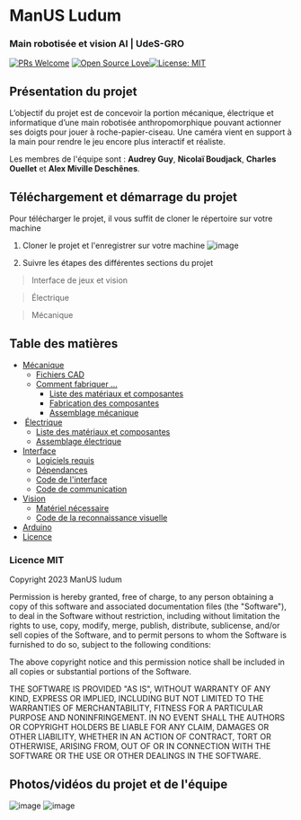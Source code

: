 ﻿# ManUS Ludum

### Main robotisée et vision AI | UdeS-GRO
[![PRs Welcome](https://img.shields.io/badge/PRs-welcome-brightgreen.svg?style=flat-square)](http://makeapullrequest.com) [![Open Source Love](https://badges.frapsoft.com/os/v1/open-source.svg?v=103)](https://github.com/ellerbrock/open-source-badges/)[![License: MIT](https://img.shields.io/badge/License-MIT-yellow.svg)](https://opensource.org/licenses/MIT)

## Présentation du projet
L’objectif du projet est de concevoir la portion mécanique, électrique et informatique d’une main robotisée anthropomorphique pouvant actionner ses doigts pour jouer à roche-papier-ciseau. Une caméra vient en support à la main pour rendre le jeu encore plus interactif et réaliste.

Les membres de l'équipe sont : <strong>Audrey Guy</strong>, <strong>Nicolaï Boudjack</strong>, <strong>Charles Ouellet</strong> et <strong>Alex Miville Deschênes</strong>.

## Téléchargement et démarrage du projet
Pour télécharger le projet, il vous suffit de cloner le répertoire sur votre machine

1. Cloner le projet et l'enregistrer sur votre machine
![image](https://user-images.githubusercontent.com/78489554/232335565-3d9acf02-7ed2-407e-98f2-bc31ae900256.png)

2. Suivre les étapes des différentes sections du projet

> Interface de jeux et vision

> Électrique

> Mécanique

## Table des matières
* [Mécanique](/Mécanique#manUS-ludum)
	* [Fichiers CAD](/Mécanique#Fichier-CAD)
	* [Comment fabriquer ...]()
		* [Liste des matériaux et composantes](https://github.com/frankgigeur/manUS-ludum/tree/main/M%C3%A9canique#liste-des-mat%C3%A9riaux-et-composantes)
		* [Fabrication des composantes](https://github.com/frankgigeur/manUS-ludum/tree/main/M%C3%A9canique#fabrication-des-composantes)
		* [Assemblage mécanique](/https://github.com/frankgigeur/manUS-ludum/tree/main/M%C3%A9canique#assemblage-m%C3%A9canique)
*  [Électrique](/Électrique#manUS-ludum)
	* [Liste des matériaux et composantes](https://github.com/frankgigeur/manUS-ludum/tree/main/%C3%89lectrique#liste-des-mat%C3%A9riaux-et-composantes)
	* [Assemblage électrique](https://github.com/frankgigeur/manUS-ludum/tree/main/%C3%89lectrique#assemblage-%C3%A9lectrique)
* [Interface](/Interface%20Jeux#manUS-ludum)
	* [Logiciels requis](/Interface%20Jeux/README.md#installation-des-logiciels-recommandés)
	* [Dépendances](/Interface%20Jeux/README.md#Consolidation-des-versions-et-des-dépendances)
	* [Code de l'interface](/Interface%20Jeux/README.md#Comment-démarrer-linterface)
	* [Code de communication](/Interface%20Jeux/README.md#Comment-fonctionne-la-communication)
* [Vision](/Interface%20Jeux#manUS-ludum)
	* [Matériel nécessaire](/Interface%20Jeux/README.md#Matériel-nécessaire)
	* [Code de la reconnaissance visuelle](/Interface%20Jeux/README.md#Comment-fonctionne-la-reconnaissance-visuelle)
* [Arduino](https://github.com/frankgigeur/manUS-ludum/tree/main/Arduino/controle_servo)
* [Licence](/README.md#L43)

### Licence MIT
Copyright 2023 ManUS ludum

Permission is hereby granted, free of charge, to any person obtaining a copy of this software and associated documentation files (the "Software"), to deal in the Software without restriction, including without limitation the rights to use, copy, modify, merge, publish, distribute, sublicense, and/or sell copies of the Software, and to permit persons to whom the Software is furnished to do so, subject to the following conditions:

The above copyright notice and this permission notice shall be included in all copies or substantial portions of the Software.

THE SOFTWARE IS PROVIDED "AS IS", WITHOUT WARRANTY OF ANY KIND, EXPRESS OR IMPLIED, INCLUDING BUT NOT LIMITED TO THE WARRANTIES OF MERCHANTABILITY, FITNESS FOR A PARTICULAR PURPOSE AND NONINFRINGEMENT. IN NO EVENT SHALL THE AUTHORS OR COPYRIGHT HOLDERS BE LIABLE FOR ANY CLAIM, DAMAGES OR OTHER LIABILITY, WHETHER IN AN ACTION OF CONTRACT, TORT OR OTHERWISE, ARISING FROM, OUT OF OR IN CONNECTION WITH THE SOFTWARE OR THE USE OR OTHER DEALINGS IN THE SOFTWARE.

## Photos/vidéos du projet et de l'équipe
![image](https://user-images.githubusercontent.com/92990215/232345234-dc38709a-42b8-4a19-a240-de255db573f2.png)
![image](https://user-images.githubusercontent.com/92990215/232344893-cf065706-148f-4060-b12f-10c3c648422f.png)


